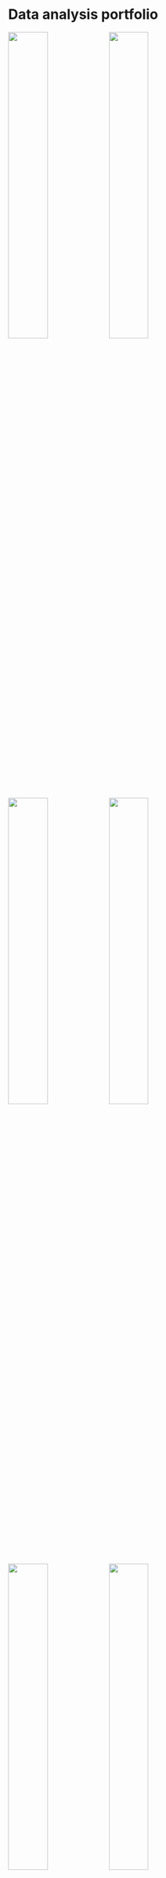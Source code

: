 # Data analysis portfolio


<div>
  <img src="https://user-images.githubusercontent.com/97033400/153880925-a2f6164a-4784-4a24-ad1a-8a00cc984a64.jpg" width="40%"/>
  <img src="https://user-images.githubusercontent.com/97033400/153874747-f435b1ac-c2c0-4007-8826-783fb2232115.jpg" width="40%"/>
  <img src="https://user-images.githubusercontent.com/97033400/153876107-da01c55f-bfa0-42a9-8f7d-b11062c6fba4.jpg" width="40%"/> 
  <img src="https://user-images.githubusercontent.com/97033400/153877515-6e775609-617e-450c-a04c-bc3ff01bad92.jpg" width="40%"/>
  <img src="https://user-images.githubusercontent.com/97033400/153877494-dfa7ad3e-b176-41d9-9145-4e7c9db9629f.jpg" width="40%"/>
  <img src="https://user-images.githubusercontent.com/97033400/153879839-c2ccf054-ced2-4092-940a-00dfb8d61c5a.jpg" width="40%"/>
  <img src="https://user-images.githubusercontent.com/97033400/153879945-7d4580ee-ab42-4763-8607-e92d93c00a6d.jpg" width="40%"/>
  <img src="https://user-images.githubusercontent.com/97033400/153879957-60aca26d-a679-4a12-bca7-b3b80041f13f.jpg" width="40%"/>
  <img src="https://user-images.githubusercontent.com/97033400/153879974-0f817132-20c7-4c46-9002-240852c9f915.jpg" width="40%"/>
  <img src="https://user-images.githubusercontent.com/97033400/153879989-3f372a67-5325-448f-b5f6-6ceebb2f360f.jpg" width="40%"/>
  <img src="https://user-images.githubusercontent.com/97033400/153886191-10d2d978-7bfa-4a61-b523-d604989d9667.jpg" width="40%"/>
  <img src="https://user-images.githubusercontent.com/97033400/153895458-3e8ff249-6872-4133-b5e8-e8da3140f0f4.jpg" width="40%"/>
  <img src="https://user-images.githubusercontent.com/97033400/153895484-96c1bcad-ac05-48f0-949f-57e456e580df.jpg" width="40%"/>
  <img src="https://user-images.githubusercontent.com/97033400/153895513-52997fa7-7839-486c-909b-801a0f461888.jpg" width="40%"/>
  <img src="https://user-images.githubusercontent.com/97033400/153895521-b20234b6-f3ff-4195-90d5-81582e829f3b.jpg" width="40%"/>
  <img src="https://user-images.githubusercontent.com/97033400/153895536-58da15dc-7d70-4833-a8a8-f836ead8feb0.jpg" width="40%"/>
 
<div>

